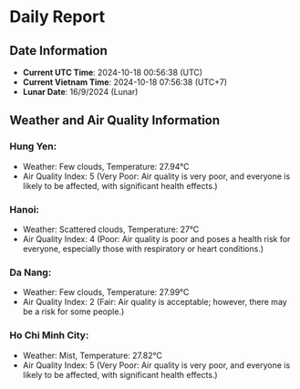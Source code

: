 # Daily Report
## Date Information
- **Current UTC Time**: 2024-10-18 00:56:38 (UTC)
- **Current Vietnam Time**: 2024-10-18 07:56:38 (UTC+7)
- **Lunar Date**: 16/9/2024 (Lunar)

## Weather and Air Quality Information

### Hung Yen:
- Weather: Few clouds, Temperature: 27.94°C
- Air Quality Index: 5 (Very Poor: Air quality is very poor, and everyone is likely to be affected, with significant health effects.)

### Hanoi:
- Weather: Scattered clouds, Temperature: 27°C
- Air Quality Index: 4 (Poor: Air quality is poor and poses a health risk for everyone, especially those with respiratory or heart conditions.)

### Da Nang:
- Weather: Few clouds, Temperature: 27.99°C
- Air Quality Index: 2 (Fair: Air quality is acceptable; however, there may be a risk for some people.)

### Ho Chi Minh City:
- Weather: Mist, Temperature: 27.82°C
- Air Quality Index: 5 (Very Poor: Air quality is very poor, and everyone is likely to be affected, with significant health effects.)
